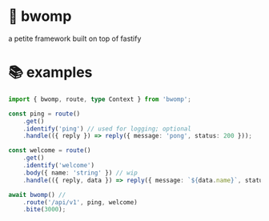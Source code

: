 # 🦈 bwomp

a petite framework built on top of fastify

# 📚 examples

```ts
import { bwomp, route, type Context } from 'bwomp';

const ping = route()
	.get()
	.identify('ping') // used for logging; optional
	.handle(({ reply }) => reply({ message: 'pong', status: 200 }));

const welcome = route()
	.get()
	.identify('welcome')
	.body({ name: 'string' }) // wip
	.handle(({ reply, data }) => reply({ message: `${data.name}`, status: 200 }));

await bwomp() //
	.route('/api/v1', ping, welcome)
	.bite(3000);
```

